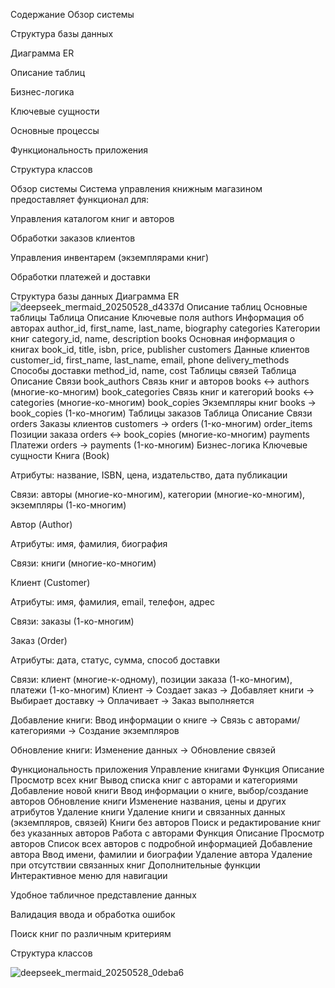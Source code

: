 Содержание
Обзор системы

Структура базы данных

Диаграмма ER

Описание таблиц

Бизнес-логика

Ключевые сущности

Основные процессы

Функциональность приложения

Структура классов

Обзор системы
Система управления книжным магазином предоставляет функционал для:

Управления каталогом книг и авторов

Обработки заказов клиентов

Управления инвентарем (экземплярами книг)

Обработки платежей и доставки

Структура базы данных
Диаграмма ER
![deepseek_mermaid_20250528_d4337d](https://github.com/user-attachments/assets/de3af030-9b9e-436c-8806-c95b353eba16)
Описание таблиц
Основные таблицы
Таблица	Описание	Ключевые поля
authors	Информация об авторах	author_id, first_name, last_name, biography
categories	Категории книг	category_id, name, description
books	Основная информация о книгах	book_id, title, isbn, price, publisher
customers	Данные клиентов	customer_id, first_name, last_name, email, phone
delivery_methods	Способы доставки	method_id, name, cost
Таблицы связей
Таблица	Описание	Связи
book_authors	Связь книг и авторов	books ↔ authors (многие-ко-многим)
book_categories	Связь книг и категорий	books ↔ categories (многие-ко-многим)
book_copies	Экземпляры книг	books → book_copies (1-ко-многим)
Таблицы заказов
Таблица	Описание	Связи
orders	Заказы клиентов	customers → orders (1-ко-многим)
order_items	Позиции заказа	orders ↔ book_copies (многие-ко-многим)
payments	Платежи	orders → payments (1-ко-многим)
Бизнес-логика
Ключевые сущности
Книга (Book)

Атрибуты: название, ISBN, цена, издательство, дата публикации

Связи: авторы (многие-ко-многим), категории (многие-ко-многим), экземпляры (1-ко-многим)

Автор (Author)

Атрибуты: имя, фамилия, биография

Связи: книги (многие-ко-многим)

Клиент (Customer)

Атрибуты: имя, фамилия, email, телефон, адрес

Связи: заказы (1-ко-многим)

Заказ (Order)

Атрибуты: дата, статус, сумма, способ доставки

Связи: клиент (многие-к-одному), позиции заказа (1-ко-многим), платежи (1-ко-многим)
Клиент → Создает заказ → Добавляет книги → Выбирает доставку → Оплачивает → Заказ выполняется

Добавление книги: 
Ввод информации о книге → Связь с авторами/категориями → Создание экземпляров

Обновление книги:
Изменение данных → Обновление связей

Функциональность приложения
Управление книгами
Функция	Описание
Просмотр всех книг	Вывод списка книг с авторами и категориями
Добавление новой книги	Ввод информации о книге, выбор/создание авторов
Обновление книги	Изменение названия, цены и других атрибутов
Удаление книги	Удаление книги и связанных данных (экземпляров, связей)
Книги без авторов	Поиск и редактирование книг без указанных авторов
Работа с авторами
Функция	Описание
Просмотр авторов	Список всех авторов с подробной информацией
Добавление автора	Ввод имени, фамилии и биографии
Удаление автора	Удаление при отсутствии связанных книг
Дополнительные функции
Интерактивное меню для навигации

Удобное табличное представление данных

Валидация ввода и обработка ошибок

Поиск книг по различным критериям

Структура классов

![deepseek_mermaid_20250528_0deba6](https://github.com/user-attachments/assets/3c930e7b-c4af-4818-b182-ab77ea5eb806)
